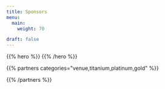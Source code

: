 ```yaml
---
title: Sponsors
menu:
  main:
    weight: 70

draft: false
---
```

{{% hero %}}
{{% /hero %}}

{{% partners categories="venue,titanium,platinum,gold" %}}

{{% /partners %}}
